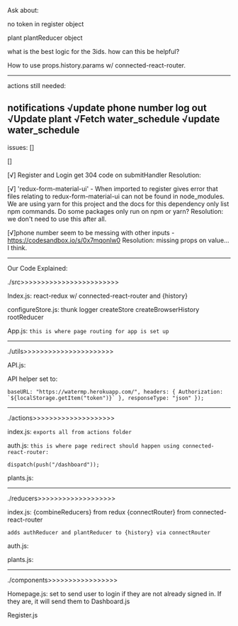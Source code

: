 Ask about:

no token in register object

plant plantReducer object

what is the best logic for the 3ids. how can this be helpful?

How to use props.history.params w/ connected-react-router.

------------------------------
actions still needed:

notifications
√update phone number
log out
√Update plant
√Fetch water_schedule
√update water_schedule
------------------------
issues:
[]

[]

[√] Register and Login get 304 code on submitHandler
Resolution:

[√] 'redux-form-material-ui' - When imported to register gives error that files relating to redux-form-material-ui can not be found in node_modules. We are using yarn for this project and the docs for this dependency only list npm commands. Do some packages only run on npm or yarn?
Resolution:
we don't need to use this after all.

[√]phone number seem to be messing with other inputs -https://codesandbox.io/s/0x7mqonlw0
Resolution:
missing props on value... I think.
____________________________________
Our Code Explained:

./src>>>>>>>>>>>>>>>>>>>>>>>>

Index.js:
  react-redux
  w/ connected-react-router and {history}

configureStore.js:
  thunk
  logger
  createStore
  createBrowserHistory
  rootReducer

App.js:
  `this is where page routing for app is set up`

____________________________________
./utils>>>>>>>>>>>>>>>>>>>>>>

API.js:

  API helper set to:

  `` baseURL: "https://watermp.herokuapp.com/",
    headers: {
      Authorization: `${localStorage.getItem("token")}`
      },
      responseType: "json"
      });
      ``
____________________________________
./actions>>>>>>>>>>>>>>>>>>>>

index.js:
  `exports all from actions folder`

auth.js:
  `this is where page redirect should happen using connected-react-router:`

    dispatch(push("/dashboard"));

plants.js:

____________________________________
./reducers>>>>>>>>>>>>>>>>>>>

index.js:
  {combineReducers} from redux
  {connectRouter} from connected-react-router

  `adds authReducer and plantReducer to {history} via connectRouter`

auth.js:

plants.js:

____________________________________
./components>>>>>>>>>>>>>>>>>

Homepage.js:
 set to send user to login if they are not already signed in. If they are, it will send them to Dashboard.js

Register.js
